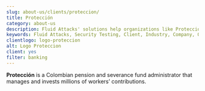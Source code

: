 ```yaml
---
slug: about-us/clients/proteccion/
title: Protección
category: about-us
description: Fluid Attacks' solutions help organizations like Protección to identify security vulnerabilities in their systems and manage their attack surfaces.
keywords: Fluid Attacks, Security Testing, Client, Industry, Company, Organization, Pentesting, Ethical Hacking, Proteccion
clientlogo: logo-proteccion
alt: Logo Proteccion
client: yes
filter: banking
---
```


**Protección** is a Colombian pension and severance fund administrator
that manages and invests millions of workers’ contributions.
